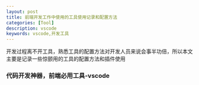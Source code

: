 ```yaml
---
layout: post
title: 前端开发工作中使用的工具使用记录和配置方法
categories: [Tool]
description: vscode
keywords: vscode,开发工具
---
```


开发过程离不开工具，熟悉工具的配置方法对开发人员来说会事半功倍，所以本文主要是记录一些惊颤用的工具的配置方法和插件使用

### 代码开发神器，前端必用工具-vscode

